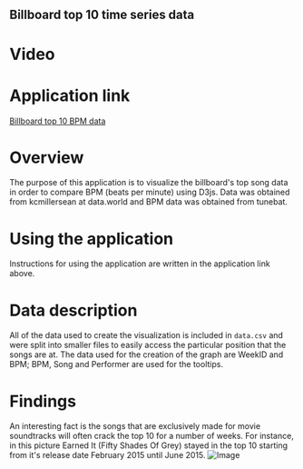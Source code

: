 ## Billboard top 10 time series data
# Video

# Application link
[Billboard top 10 BPM data](https://jwillg.github.io/billboardtimeseries/proj1.html)
# Overview
The purpose of this application is to visualize the billboard's top song data in order to compare BPM (beats per minute) using D3js. Data was obtained from kcmillersean at data.world and BPM data was obtained from tunebat. 
# Using the application
Instructions for using the application are written in the application link above.
# Data description
All of the data used to create the visualization is included in `data.csv` and were split into smaller files to easily access the particular position that the songs are at. The data used for the creation of the graph are WeekID and BPM; BPM, Song and Performer are used for the tooltips. 
# Findings
An interesting fact is the songs that are exclusively made for movie soundtracks will often crack the top 10 for a number of weeks. For instance, in this picture Earned It (Fifty Shades Of Grey) stayed in the top 10 starting from it's release date February 2015 until June 2015.
![Image](https://i.imgur.com/5JUGMv6.png)
